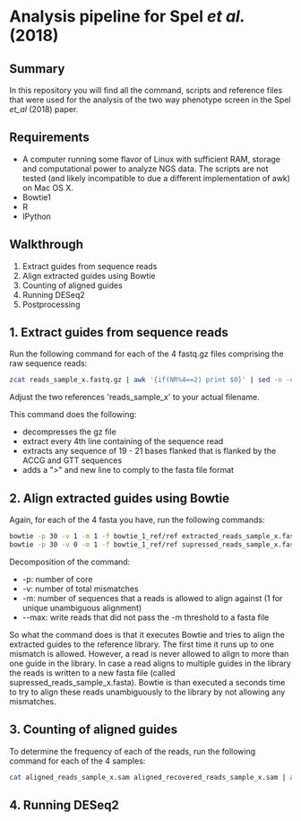 # Analysis pipeline for Spel *et al.* (2018)

## Summary
In this repository you will find all the command, scripts and reference files that
were used for the analysis of the two way phenotype screen in the Spel *et_al* (2018)
paper.

## Requirements
* A computer running some flavor of Linux with sufficient RAM, storage and 
computational power to analyze NGS data. The scripts are not tested (and likely
incompatible to due a different implementation of awk) on Mac OS X.
* Bowtie1
* R
* IPython

## Walkthrough
1. Extract guides from sequence reads
2. Align extracted guides using Bowtie
3. Counting of aligned guides
4. Running DESeq2
5. Postprocessing

## 1. Extract guides from sequence reads

Run the following command for each of the 4 fastq.gz files comprising the raw sequence reads:
```bash
zcat reads_sample_x.fastq.gz | awk '{if(NR%4==2) print $0}' | sed -n -e 's/.*ACCG\([A-Z]\{19,21\}\)GTT.*/\1/p'  | awk '{print ">\n"$0}' > extracted_reads_sample_x.fasta
```
Adjust the two references 'reads_sample_x' to your actual filename.

This command does the following:
- decompresses the gz file
- extract every 4th line containing of the sequence read
- extracts any sequence of 19 - 21 bases flanked that is flanked by the ACCG and GTT sequences
- adds a ">" and new line to comply to the fasta file format

## 2. Align extracted guides using Bowtie

Again, for each of the 4 fasta you have, run the following commands:
```bash
bowtie -p 30 -v 1 -m 1 -f bowtie_1_ref/ref extracted_reads_sample_x.fasta aligned_reads_sample_x.sam --max supressed_reads_sample_x.fasta
bowtie -p 30 -v 0 -m 1 -f bowtie_1_ref/ref supressed_reads_sample_x.fasta aligned_recovered_reads_sample_x.sam
```
Decomposition of the command:
- -p: number of core
- -v: number of total mismatches
- -m: number of sequences that a reads is allowed to align against (1 for unique unambiguous alignment)
- --max: write reads that did not pass the -m threshold to a fasta file

So what the command does is that it executes Bowtie and tries to align the extracted guides to the
reference library. The first time it runs up to one mismatch is allowed. However, a read is never allowed
to align to more than one guide in the library. In case a read aligns to multiple guides in the library 
the reads is written to a new fasta file (called supressed_reads_sample_x.fasta). Bowtie is than executed
a seconds time to try to align these reads unambiguously to the library by not allowing any mismatches.

## 3. Counting of aligned guides

To determine the frequency of each of the reads, run the following command for each of the 4 samples:

```bash
cat aligned_reads_sample_x.sam aligned_recovered_reads_sample_x.sam | awk '{print $3}' | sort | uniq -c | awk '{print $1"\t"$2}'> sample_x.counts
```

## 4. Running DESeq2

